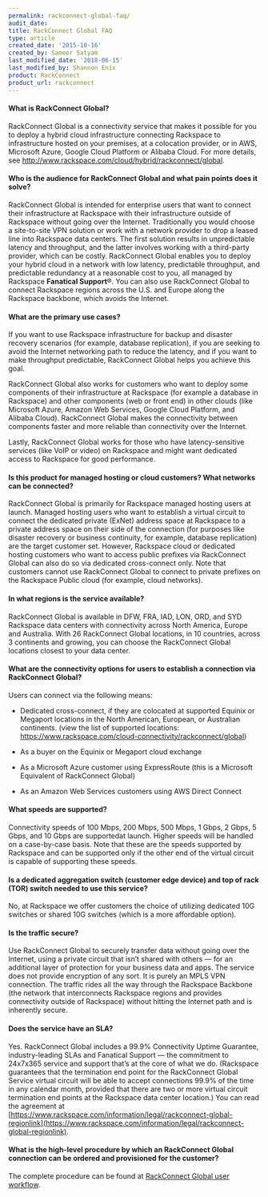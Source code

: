 ```yaml
---
permalink: rackconnect-global-faq/
audit_date:
title: RackConnect Global FAQ
type: article
created_date: '2015-10-16'
created_by: Sameer Satyam
last_modified_date: '2018-06-15'
last_modified_by: Shannon Enix
product: RackConnect
product_url: rackconnect
---
```


#### What is RackConnect Global?

RackConnect Global is a connectivity service that makes it
possible for you to deploy a hybrid cloud infrastructure connecting Rackspace
to infrastructure hosted on your premises, at a colocation provider, or in AWS, 
Microsoft Azure, Google Cloud Platform or Alibaba Cloud. For more details, see
<http://www.rackspace.com/cloud/hybrid/rackconnect/global>.

#### Who is the audience for RackConnect Global and what pain points does it solve?

RackConnect Global is intended for enterprise users that want to connect their
infrastructure at Rackspace with their infrastructure outside of
Rackspace without going over the Internet. Traditionally you would
choose a site-to-site VPN solution or work with a network provider to
drop a leased line into Rackspace data centers. The first solution
results in unpredictable latency and throughput, and the latter involves
working with a third-party provider, which can be costly.
RackConnect Global enables you to deploy your hybrid cloud in a network with low
latency, predictable throughput, and predictable redundancy at a
reasonable cost to you, all managed by Rackspace **Fanatical Support**&reg;.
You can also use RackConnect Global to connect Rackspace regions across the 
U.S. and Europe along the Rackspace backbone, which avoids the Internet.

#### What are the primary use cases?

If you want to use Rackspace infrastructure for backup and disaster recovery
scenarios (for example, database replication), if you are seeking to
avoid the Internet networking path to reduce the latency, and if you want
to make throughput predictable, RackConnect Global helps you achieve this goal.

RackConnect Global also works for customers who want to deploy some components of their infrastructure at Rackspace (for example a database in Rackspace) and other components (web or front end) in other clouds (like Microsoft Azure, Amazon Web Services, Google Cloud Platform, and Alibaba Cloud). RackConnect Global makes the connectivity between components
faster and more reliable than connectivity over the Internet.

Lastly, RackConnect Global works for those who have latency-sensitive services (like VoIP or video) on Rackspace and might want dedicated access to Rackspace for good performance.

#### Is this product for managed hosting or cloud customers? What networks can be connected?

RackConnect Global is primarily for Rackspace managed hosting users at
launch. Managed hosting users who want to establish a virtual circuit
to connect the dedicated private (ExNet) address space at Rackspace to a
private address space on their side of the connection (for purposes like
disaster recovery or business continuity, for example, database replication)
are the target customer set. However, Rackspace cloud or dedicated
hosting customers who want to access public prefixes via RackConnect Global can also do
so via dedicated cross-connect only. Note that customers cannot use
RackConnect Global to connect to private prefixes on the Rackspace Public
cloud (for example, cloud networks).

#### In what regions is the service available?

RackConnect Global is available in DFW, FRA, IAD, LON, ORD, and SYD Rackspace data centers with connectivity across North America, Europe and Australia.
With 26 RackConnect Global locations, in 10 countries, across 3 continents and growing, you can choose the RackConnect Global locations closest to your data center.

#### What are the connectivity options for users to establish a connection via RackConnect Global?

Users can connect via the following means:

- Dedicated cross-connect, if they are colocated at supported Equinix or Megaport locations in the North American, European, or Australian continents. (view the list of supported locations: https://www.rackspace.com/cloud-connectivity/rackconnect/global)

- As a buyer on the Equinix or Megaport cloud exchange

- As a Microsoft Azure customer using ExpressRoute (this is a Microsoft Equivalent of RackConnect Global)

- As an Amazon Web Services customers using AWS Direct Connect

#### What speeds are supported?

Connectivity speeds of 100 Mbps, 200 Mbps, 500 Mbps, 1 Gbps, 2 Gbps, 
5 Gbps, and 10 Gbps are supportedat launch. Higher speeds will be 
handled on a case-by-case basis. Note that these are the speeds 
supported by Rackspace and can be supported only if the other end 
of the virtual circuit is capable of
supporting these speeds.

#### Is a dedicated aggregation switch (customer edge device) and top of rack (TOR) switch needed to use this service?

No, at Rackspace we offer customers the choice of utilizing dedicated 
10G switches or shared 10G switches (which is a more affordable option).

#### Is the traffic secure?

Use RackConnect Global to securely transfer data without going over the 
Internet, using a private circuit that isn’t shared with others — for an 
additional layer of protection for your business data and apps. The 
service does not provide encryption of any sort. It is purely an
MPLS VPN connection. The traffic rides all the way through the Rackspace
Backbone (the network that interconnects Rackspace regions and provides
connectivity outside of Rackspace) without hitting the Internet path and
is inherently secure.

#### Does the service have an SLA?

Yes. RackConnect Global includes a 99.9% Connectivity Uptime Guarantee, industry-leading SLAs and Fanatical Support — the commitment to 24x7x365 service and support that’s at the core of what we do. (Rackspace guarantees that the termination end point for the RackConnect Global Service virtual circuit will be able to accept connections 99.9% of the time in any calendar month, provided that there are two or more virtual circuit termination end points at the Rackspace data center location.) You can read the agreement at [https://www.rackspace.com/information/legal/rackconnect-global-regionlink](https://www.rackspace.com/information/legal/rackconnect-global-regionlink).

#### What is the high-level procedure by which an RackConnect Global connection can be ordered and provisioned for the customer?

The complete procedure can be found at [RackConnect Global user workflow](/how-to/rackconnect-global-user-workflow).
